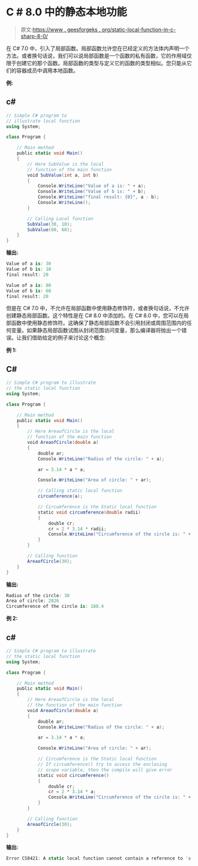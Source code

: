 # C # 8.0 中的静态本地功能

> 原文:[https://www . geesforgeks . org/static-local-function-in-c-sharp-8-0/](https://www.geeksforgeeks.org/static-local-function-in-c-sharp-8-0/)

在 C# 7.0 中，引入了局部函数。局部函数允许您在已经定义的方法体内声明一个方法。或者换句话说，我们可以说局部函数是一个函数的私有函数，它的作用域仅限于创建它的那个函数。局部函数的类型与定义它的函数的类型相似。您只能从它们的容器成员中调用本地函数。

**例:**

## c#

```cs
// Simple C# program to
// illustrate local function
using System;

class Program {

    // Main method
    public static void Main()
    {
        // Here SubValue is the local
        // function of the main function
        void SubValue(int a, int b)
        {
            Console.WriteLine("Value of a is: " + a);
            Console.WriteLine("Value of b is: " + b);
            Console.WriteLine("final result: {0}", a - b);
            Console.WriteLine();
        }

        // Calling Local function
        SubValue(30, 10);
        SubValue(80, 60);
    }
}
```

**输出:**

```cs
Value of a is: 30
Value of b is: 10
final result: 20

Value of a is: 80
Value of b is: 60
final result: 20
```

但是在 C# 7.0 中，不允许在局部函数中使用静态修饰符，或者换句话说，不允许创建静态局部函数。这个特性是在 C# 8.0 中添加的。在 C# 8.0 中，您可以在局部函数中使用静态修饰符。这确保了静态局部函数不会引用封闭或周围范围内的任何变量。如果静态局部函数试图从封闭范围访问变量，那么编译器将抛出一个错误。让我们借助给定的例子来讨论这个概念:

**例 1:**

## C#

```cs
// Simple C# program to illustrate
// the static local function
using System;

class Program {

    // Main method
    public static void Main()
    {
        // Here AreaofCircle is the local
        // function of the main function
        void AreaofCircle(double a)
        {
            double ar;
            Console.WriteLine("Radius of the circle: " + a);

            ar = 3.14 * a * a;

            Console.WriteLine("Area of circle: " + ar);

            // Calling static local function
            circumference(a);

            // Circumference is the Static local function
            static void circumference(double radii)
            {
                double cr;
                cr = 2 * 3.14 * radii;
                Console.WriteLine("Circumference of the circle is: " + cr);
            }
        }

        // Calling function
        AreaofCircle(30);
    }
}
```

**输出:**

```cs
Radius of the circle: 30
Area of circle: 2826
Circumference of the circle is: 188.4
```

**例 2:**

## c#

```cs
// Simple C# program to illustrate
// the static local function
using System;

class Program {

    // Main method
    public static void Main()
    {
        // Here AreaofCircle is the local
        // the function of the main function
        void AreaofCircle(double a)
        {
            double ar;
            Console.WriteLine("Radius of the circle: " + a);

            ar = 3.14 * a * a;

            Console.WriteLine("Area of circle: " + ar);

            // Circumference is the Static local function
            // If circumference() try to access the enclosing
            // scope variable, then the compile will give error
            static void circumference()
            {
                double cr;
                cr = 2 * 3.14 * a;
                Console.WriteLine("Circumference of the circle is: " + cr);
            }
        }

        // Calling function
        AreaofCircle(30);
    }
}
```

**输出:**

```cs
Error CS8421: A static local function cannot contain a reference to 'a'. (CS8421) (f)
```